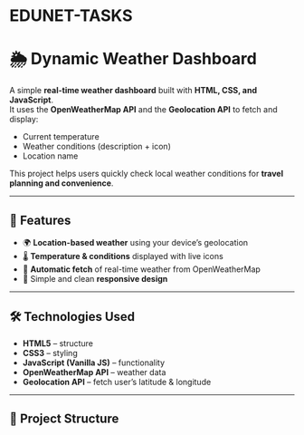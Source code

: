 # EDUNET-TASKS
# 🌦️ Dynamic Weather Dashboard

A simple **real-time weather dashboard** built with **HTML, CSS, and JavaScript**.  
It uses the **OpenWeatherMap API** and the **Geolocation API** to fetch and display:
- Current temperature
- Weather conditions (description + icon)
- Location name

This project helps users quickly check local weather conditions for **travel planning and convenience**.

---

## 🚀 Features
- 🌍 **Location-based weather** using your device’s geolocation
- 🌡️ **Temperature & conditions** displayed with live icons
- 🔄 **Automatic fetch** of real-time weather from OpenWeatherMap
- 🎨 Simple and clean **responsive design**

---

## 🛠️ Technologies Used
- **HTML5** – structure
- **CSS3** – styling
- **JavaScript (Vanilla JS)** – functionality
- **OpenWeatherMap API** – weather data
- **Geolocation API** – fetch user’s latitude & longitude

---

## 📂 Project Structure

